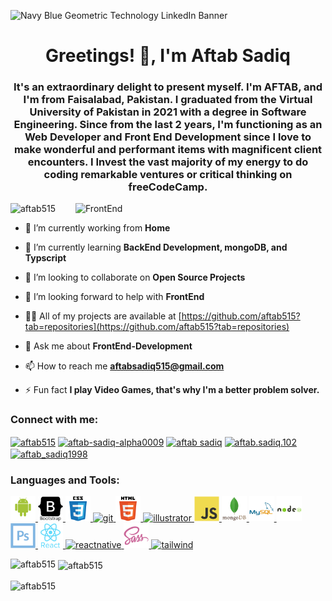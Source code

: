 ![Navy Blue Geometric Technology LinkedIn Banner](https://user-images.githubusercontent.com/114320334/235852547-01301930-d9de-4f83-acc6-4d577f5c5d11.png)

<h1 align="center">Greetings! 👋, I'm Aftab Sadiq</h1>
<h3 align="center">It's an extraordinary delight to present myself. I'm AFTAB, and I'm from Faisalabad, Pakistan. I graduated from the Virtual University of Pakistan in 2021 with a degree in Software Engineering. Since from the last 2 years, I'm functioning as an Web Developer and Front End Development  since I love to make wonderful and performant items with magnificent client encounters. I Invest the vast majority of my energy to do coding remarkable ventures or critical thinking on freeCodeCamp.</h3>

<img align="right" alt="FrontEnd" width="400" src="https://globaleducation.s3.ap-south-1.amazonaws.com/globaledu/gif/front-end-development.gif">

<p align="left"> <img src="https://komarev.com/ghpvc/?username=aftab515&label=Profile%20views&color=0e75b6&style=flat" alt="aftab515" /> </p>

- 🔭 I’m currently working from **Home**

- 🌱 I’m currently learning **BackEnd Development, mongoDB, and Typscript**

- 👯 I’m looking to collaborate on **Open Source Projects**

- 🤝 I’m looking forward to help with **FrontEnd**

- 👨‍💻 All of my projects are available at [https://github.com/aftab515?tab=repositories](https://github.com/aftab515?tab=repositories)

- 💬 Ask me about **FrontEnd-Development**

- 📫 How to reach me **aftabsadiq515@gmail.com**

- ⚡ Fun fact **I play Video Games, that's why I'm a better problem solver.**

<h3 align="left">Connect with me:</h3>
<p align="left">
<a href="https://codepen.io/aftab515" target="blank"><img align="center" src="https://raw.githubusercontent.com/rahuldkjain/github-profile-readme-generator/master/src/images/icons/Social/codepen.svg" alt="aftab515" height="30" width="40" /></a>
<a href="https://linkedin.com/in/aftab-sadiq-alpha0009" target="blank"><img align="center" src="https://raw.githubusercontent.com/rahuldkjain/github-profile-readme-generator/master/src/images/icons/Social/linked-in-alt.svg" alt="aftab-sadiq-alpha0009" height="30" width="40" /></a>
<a href="https://stackoverflow.com/users/aftab sadiq" target="blank"><img align="center" src="https://raw.githubusercontent.com/rahuldkjain/github-profile-readme-generator/master/src/images/icons/Social/stack-overflow.svg" alt="aftab sadiq" height="30" width="40" /></a>
<a href="https://fb.com/aftab.sadiq.102" target="blank"><img align="center" src="https://raw.githubusercontent.com/rahuldkjain/github-profile-readme-generator/master/src/images/icons/Social/facebook.svg" alt="aftab.sadiq.102" height="30" width="40" /></a>
<a href="https://instagram.com/aftab_sadiq1998" target="blank"><img align="center" src="https://raw.githubusercontent.com/rahuldkjain/github-profile-readme-generator/master/src/images/icons/Social/instagram.svg" alt="aftab_sadiq1998" height="30" width="40" /></a>
</p>

<h3 align="left">Languages and Tools:</h3>
<p align="left"> <a href="https://developer.android.com" target="_blank" rel="noreferrer"> <img src="https://raw.githubusercontent.com/devicons/devicon/master/icons/android/android-original-wordmark.svg" alt="android" width="40" height="40"/> </a> <a href="https://getbootstrap.com" target="_blank" rel="noreferrer"> <img src="https://raw.githubusercontent.com/devicons/devicon/master/icons/bootstrap/bootstrap-plain-wordmark.svg" alt="bootstrap" width="40" height="40"/> </a> <a href="https://www.w3schools.com/css/" target="_blank" rel="noreferrer"> <img src="https://raw.githubusercontent.com/devicons/devicon/master/icons/css3/css3-original-wordmark.svg" alt="css3" width="40" height="40"/> </a> <a href="https://git-scm.com/" target="_blank" rel="noreferrer"> <img src="https://www.vectorlogo.zone/logos/git-scm/git-scm-icon.svg" alt="git" width="40" height="40"/> </a> <a href="https://www.w3.org/html/" target="_blank" rel="noreferrer"> <img src="https://raw.githubusercontent.com/devicons/devicon/master/icons/html5/html5-original-wordmark.svg" alt="html5" width="40" height="40"/> </a> <a href="https://www.adobe.com/in/products/illustrator.html" target="_blank" rel="noreferrer"> <img src="https://www.vectorlogo.zone/logos/adobe_illustrator/adobe_illustrator-icon.svg" alt="illustrator" width="40" height="40"/> </a> <a href="https://developer.mozilla.org/en-US/docs/Web/JavaScript" target="_blank" rel="noreferrer"> <img src="https://raw.githubusercontent.com/devicons/devicon/master/icons/javascript/javascript-original.svg" alt="javascript" width="40" height="40"/> </a> <a href="https://www.mongodb.com/" target="_blank" rel="noreferrer"> <img src="https://raw.githubusercontent.com/devicons/devicon/master/icons/mongodb/mongodb-original-wordmark.svg" alt="mongodb" width="40" height="40"/> </a> <a href="https://www.mysql.com/" target="_blank" rel="noreferrer"> <img src="https://raw.githubusercontent.com/devicons/devicon/master/icons/mysql/mysql-original-wordmark.svg" alt="mysql" width="40" height="40"/> </a> <a href="https://nodejs.org" target="_blank" rel="noreferrer"> <img src="https://raw.githubusercontent.com/devicons/devicon/master/icons/nodejs/nodejs-original-wordmark.svg" alt="nodejs" width="40" height="40"/> </a> <a href="https://www.photoshop.com/en" target="_blank" rel="noreferrer"> <img src="https://raw.githubusercontent.com/devicons/devicon/master/icons/photoshop/photoshop-line.svg" alt="photoshop" width="40" height="40"/> </a> <a href="https://reactjs.org/" target="_blank" rel="noreferrer"> <img src="https://raw.githubusercontent.com/devicons/devicon/master/icons/react/react-original-wordmark.svg" alt="react" width="40" height="40"/> </a> <a href="https://reactnative.dev/" target="_blank" rel="noreferrer"> <img src="https://reactnative.dev/img/header_logo.svg" alt="reactnative" width="40" height="40"/> </a> <a href="https://sass-lang.com" target="_blank" rel="noreferrer"> <img src="https://raw.githubusercontent.com/devicons/devicon/master/icons/sass/sass-original.svg" alt="sass" width="40" height="40"/> </a> <a href="https://tailwindcss.com/" target="_blank" rel="noreferrer"> <img src="https://www.vectorlogo.zone/logos/tailwindcss/tailwindcss-icon.svg" alt="tailwind" width="40" height="40"/> </a> </p>

<p><img align="left" src="https://github-readme-stats.vercel.app/api/top-langs?username=aftab515&show_icons=true&locale=en&layout=compact" alt="aftab515" /></p>

<p>&nbsp;<img align="center" src="https://github-readme-stats.vercel.app/api?username=aftab515&show_icons=true&locale=en" alt="aftab515" /></p>

<p><img align="center" src="https://github-readme-streak-stats.herokuapp.com/?user=aftab515&" alt="aftab515" /></p>

